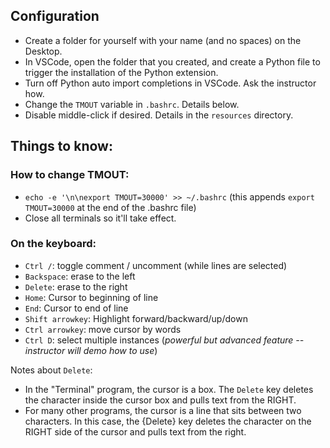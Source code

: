 ## Configuration

- Create a folder for yourself with your name (and no spaces) on the Desktop.
- In VSCode, open the folder that you created, and create a Python file to trigger the installation of the Python extension.
- Turn off Python auto import completions in VSCode. Ask the instructor how.
- Change the `TMOUT` variable in `.bashrc`. Details below.
- Disable middle-click if desired. Details in the `resources` directory.

## Things to know:

### How to change TMOUT:

- `echo -e '\n\nexport TMOUT=30000' >> ~/.bashrc` (this appends `export TMOUT=30000` at the end of the .bashrc file)
- Close all terminals so it'll take effect.

### On the keyboard:

- `Ctrl /`: toggle comment / uncomment  (while lines are selected)
- `Backspace`: erase to the left
- `Delete`: erase to the right
- `Home`: Cursor to beginning of line
- `End`: Cursor to end of line
- `Shift arrowkey`: Highlight forward/backward/up/down
- `Ctrl arrowkey`: move cursor by words
- `Ctrl D`: select multiple instances (_powerful but advanced feature -- instructor will demo how to use_)

Notes about `Delete`:
- In the "Terminal" program, the cursor is a box.  The `Delete` key deletes the character inside the cursor box and pulls text from the RIGHT.
- For many other programs, the cursor is a line that sits between two characters.  In this case, the {Delete} key deletes the character on the RIGHT side of the cursor and pulls text from the right.
